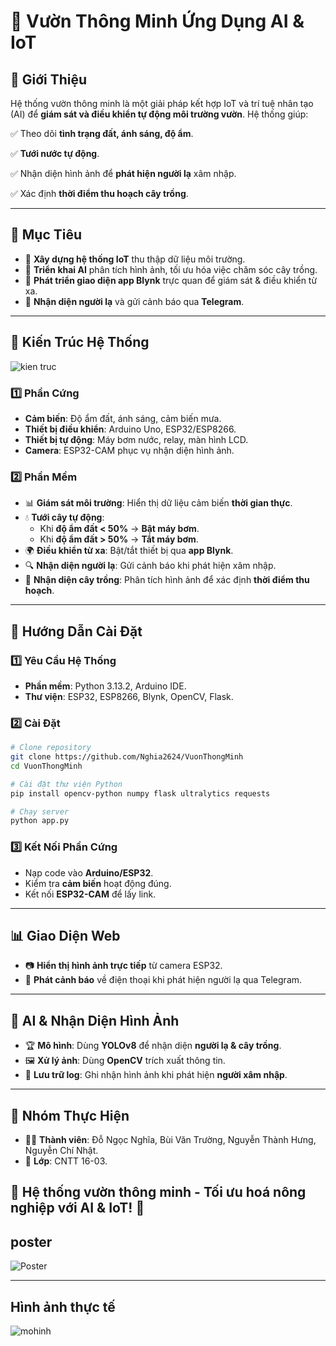 # 🌱 Vườn Thông Minh Ứng Dụng AI & IoT


## 📌 Giới Thiệu
Hệ thống vườn thông minh là một giải pháp kết hợp IoT và trí tuệ nhân tạo (AI) để **giám sát và điều khiển tự động môi trường vườn**. Hệ thống giúp:

✅ Theo dõi **tình trạng đất, ánh sáng, độ ẩm**.

✅ **Tưới nước tự động**.

✅ Nhận diện hình ảnh để **phát hiện người lạ** xâm nhập.

✅ Xác định **thời điểm thu hoạch cây trồng**.

---
## 🎯 Mục Tiêu
- 📡 **Xây dựng hệ thống IoT** thu thập dữ liệu môi trường.
- 🧠 **Triển khai AI** phân tích hình ảnh, tối ưu hóa việc chăm sóc cây trồng.
- 📱 **Phát triển giao diện app Blynk** trực quan để giám sát & điều khiển từ xa.
- 🚨 **Nhận diện người lạ** và gửi cảnh báo qua **Telegram**.

---
## 🏢 Kiến Trúc Hệ Thống

![kien truc](https://github.com/user-attachments/assets/3c3dcae7-0aba-4c88-bf5d-16d26853a0b4)

### 1️⃣ Phần Cứng
- **Cảm biến**: Độ ẩm đất, ánh sáng, cảm biến mưa.
- **Thiết bị điều khiển**: Arduino Uno, ESP32/ESP8266.
- **Thiết bị tự động**: Máy bơm nước, relay, màn hình LCD.
- **Camera**: ESP32-CAM phục vụ nhận diện hình ảnh.

### 2️⃣ Phần Mềm
- 📊 **Giám sát môi trường**: Hiển thị dữ liệu cảm biến **thời gian thực**.
- 💧 **Tưới cây tự động**:
  - Khi **độ ẩm đất < 50%** → **Bật máy bơm**.
  - Khi **độ ẩm đất > 50%** → **Tắt máy bơm**.
- 🌍 **Điều khiển từ xa**: Bật/tắt thiết bị qua **app Blynk**.
- 🔍 **Nhận diện người lạ**: Gửi cảnh báo khi phát hiện xâm nhập.
- 🌿 **Nhận diện cây trồng**: Phân tích hình ảnh để xác định **thời điểm thu hoạch**.

---
## 🚀 Hướng Dẫn Cài Đặt

### 1️⃣ Yêu Cầu Hệ Thống
- **Phần mềm**: Python 3.13.2, Arduino IDE.
- **Thư viện**: ESP32, ESP8266, Blynk, OpenCV, Flask.

### 2️⃣ Cài Đặt
```bash
# Clone repository
git clone https://github.com/Nghia2624/VuonThongMinh
cd VuonThongMinh

# Cài đặt thư viện Python
pip install opencv-python numpy flask ultralytics requests

# Chạy server
python app.py
```

### 3️⃣ Kết Nối Phần Cứng
- Nạp code vào **Arduino/ESP32**.
- Kiểm tra **cảm biến** hoạt động đúng.
- Kết nối **ESP32-CAM** để lấy link.

---
## 📊 Giao Diện Web
- 📷 **Hiển thị hình ảnh trực tiếp** từ camera ESP32.
- 🔔 **Phát cảnh báo** về điện thoại khi phát hiện người lạ qua Telegram.

---
## 🤖 AI & Nhận Diện Hình Ảnh
- 🏆 **Mô hình**: Dùng **YOLOv8** để nhận diện **người lạ & cây trồng**.
- 🖼️ **Xử lý ảnh**: Dùng **OpenCV** trích xuất thông tin.
- 📜 **Lưu trữ log**: Ghi nhận hình ảnh khi phát hiện **người xâm nhập**.

---
## 📝 Nhóm Thực Hiện
- 👨‍💻 **Thành viên**: Đỗ Ngọc Nghĩa, Bùi Văn Trường, Nguyễn Thành Hưng, Nguyễn Chí Nhật.
- 🏫 **Lớp**: CNTT 16-03.

🚀 **Hệ thống vườn thông minh - Tối ưu hoá nông nghiệp với AI & IoT!** 🌾
---
## poster 

![Poster](https://github.com/user-attachments/assets/9614b28c-4875-4055-8233-14b3b767ed4c)

---
## Hình ảnh thực tế 

![mohinh](https://github.com/user-attachments/assets/2b13e464-cbc9-4e0c-93fa-93888907f599)



